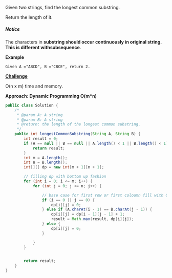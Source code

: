 Given two strings, find the longest common substring.

Return the length of it.

##### Notice

The characters in **substring **should occur continuously in original string. This is different with**subsequence**.

**Example**

```
Given A ="ABCD", B ="CBCE", return 2.
```

[**Challenge**](http://www.lintcode.com/en/problem/longest-common-substring/#challenge)

O\(n x m\) time and memory.

**Approach: Dynamic Programming O\(m\*n\)**

```java
public class Solution {
    /*
     * @param A: A string
     * @param B: A string
     * @return: the length of the longest common substring.
     */
    public int longestCommonSubstring(String A, String B) {
        int result = 0;
        if (A == null || B == null || A.length() < 1 || B.length() < 1) {
            return result;
        }
        int m = A.length();
        int n = B.length();
        int[][] dp = new int[m + 1][n + 1];

        // filling dp with bottom up fashion
        for (int i = 0; i <= m; i++) {
            for (int j = 0; j <= n; j++) {

                // base case for first row or first coloumn fill with 0
                if (i == 0 || j == 0) {
                    dp[i][j] = 0;
                } else if (A.charAt(i - 1) == B.charAt(j - 1)) {
                    dp[i][j] = dp[i - 1][j - 1] + 1;
                    result = Math.max(result, dp[i][j]);
                } else {
                    dp[i][j] = 0;
                }

            }
        }


        return result;
    }
}
```



